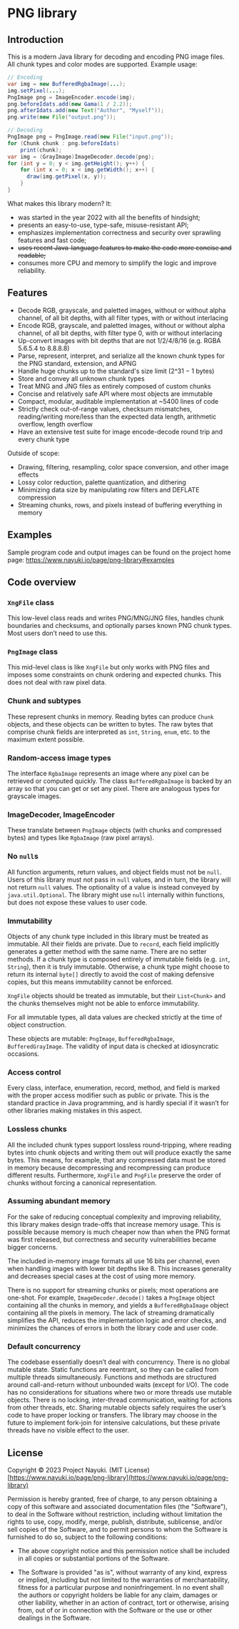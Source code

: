 PNG library
===========

Introduction
------------

This is a modern Java library for decoding and encoding PNG image files. All chunk types and color modes are supported. Example usage:

```java
// Encoding
var img = new BufferedRgbaImage(...);
img.setPixel(...);
PngImage png = ImageEncoder.encode(img);
png.beforeIdats.add(new Gama(1 / 2.2));
png.afterIdats.add(new Text("Author", "Myself"));
png.write(new File("output.png"));

// Decoding
PngImage png = PngImage.read(new File("input.png"));
for (Chunk chunk : png.beforeIdats)
    print(chunk);
var img = (GrayImage)ImageDecoder.decode(png);
for (int y = 0; y < img.getHeight(); y++) {
    for (int x = 0; x < img.getWidth(); x++) {
      draw(img.getPixel(x, y));
    }
}
```

What makes this library modern? It:

* was started in the year 2022 with all the benefits of hindsight;
* presents an easy-to-use, type-safe, misuse-resistant API;
* emphasizes implementation correctness and security over sprawling features and fast code;
* ~~uses recent Java-language features to make the code more concise and readable;~~
* consumes more CPU and memory to simplify the logic and improve reliability.


Features
--------

* Decode RGB, grayscale, and paletted images, without or without alpha channel, of all bit depths, with all filter types, with or without interlacing
* Encode RGB, grayscale, and paletted images, without or without alpha channel, of all bit depths, with filter type 0, with or without interlacing
* Up-convert images with bit depths that are not 1/2/4/8/16 (e.g. RGBA 5.6.5.4 to 8.8.8.8)
* Parse, represent, interpret, and serialize all the known chunk types for the PNG standard, extension, and APNG
* Handle huge chunks up to the standard's size limit (2^31 − 1 bytes)
* Store and convey all unknown chunk types
* Treat MNG and JNG files as entirely composed of custom chunks
* Concise and relatively safe API where most objects are immutable
* Compact, modular, auditable implementation at ~5400 lines of code
* Strictly check out-of-range values, checksum mismatches, reading/writing more/less than the expected data length, arithmetic overflow, length overflow
* Have an extensive test suite for image encode-decode round trip and every chunk type

Outside of scope:
* Drawing, filtering, resampling, color space conversion, and other image effects
* Lossy color reduction, palette quantization, and dithering
* Minimizing data size by manipulating row filters and DEFLATE compression
* Streaming chunks, rows, and pixels instead of buffering everything in memory


Examples
--------

Sample program code and output images can be found on the project home page: https://www.nayuki.io/page/png-library#examples


Code overview
-------------

### `XngFile` class
This low-level class reads and writes PNG/MNG/JNG files, handles chunk boundaries and checksums, and optionally parses known PNG chunk types. Most users don’t need to use this.

### `PngImage` class
This mid-level class is like `XngFile` but only works with PNG files and imposes some constraints on chunk ordering and expected chunks. This does not deal with raw pixel data.

### Chunk and subtypes
These represent chunks in memory. Reading bytes can produce `Chunk` objects, and these objects can be written to bytes. The raw bytes that comprise chunk fields are interpreted as `int`, `String`, `enum`, etc. to the maximum extent possible.

### Random-access image types
The interface `RgbaImage` represents an image where any pixel can be retrieved or computed quickly. The class `BufferedRgbaImage` is backed by an array so that you can get or set any pixel. There are analogous types for grayscale images.

### ImageDecoder, ImageEncoder
These translate between `PngImage` objects (with chunks and compressed bytes) and types like `RgbaImage` (raw pixel arrays).

### No `null`s
All function arguments, return values, and object fields must not be `null`. Users of this library must not pass in `null` values, and in turn, the library will not return `null` values. The optionality of a value is instead conveyed by `java.util.Optional`. The library might use `null` internally within functions, but does not expose these values to user code.

### Immutability
Objects of any chunk type included in this library must be treated as immutable. All their fields are private. Due to `record`, each field implicitly generates a getter method with the same name. There are no setter methods. If a chunk type is composed entirely of immutable fields (e.g. `int`, `String`), then it is truly immutable. Otherwise, a chunk type might choose to return its internal `byte[]` directly to avoid the cost of making defensive copies, but this means immutability cannot be enforced.

`XngFile` objects should be treated as immutable, but their `List<Chunk>` and the chunks themselves might not be able to enforce immutability.

For all immutable types, all data values are checked strictly at the time of object construction.

These objects are mutable: `PngImage`, `BufferedRgbaImage`, `BufferedGrayImage`. The validity of input data is checked at idiosyncratic occasions.

### Access control
Every class, interface, enumeration, record, method, and field is marked with the proper access modifier such as public or private. This is the standard practice in Java programming, and is hardly special if it wasn’t for other libraries making mistakes in this aspect.

### Lossless chunks
All the included chunk types support lossless round-tripping, where reading bytes into chunk objects and writing them out will produce exactly the same bytes. This means, for example, that any compressed data must be stored in memory because decompressing and recompressing can produce different results. Furthermore, `XngFile` and `PngFile` preserve the order of chunks without forcing a canonical representation.

### Assuming abundant memory
For the sake of reducing conceptual complexity and improving reliability, this library makes design trade-offs that increase memory usage. This is possible because memory is much cheaper now than when the PNG format was first released, but correctness and security vulnerabilities became bigger concerns.

The included in-memory image formats all use 16 bits per channel, even when handling images with lower bit depths like 8. This increases generality and decreases special cases at the cost of using more memory.

There is no support for streaming chunks or pixels; most operations are one-shot. For example, `ImageDecoder.decode()` takes a `PngImage` object containing all the chunks in memory, and yields a `BufferedRgbaImage` object containing all the pixels in memory. The lack of streaming dramatically simplifies the API, reduces the implementation logic and error checks, and minimizes the chances of errors in both the library code and user code.

### Default concurrency
The codebase essentially doesn’t deal with concurrency. There is no global mutable state. Static functions are reentrant, so they can be called from multiple threads simultaneously. Functions and methods are structured around call-and-return without unbounded waits (except for I/O). The code has no considerations for situations where two or more threads use mutable objects. There is no locking, inter-thread communication, waiting for actions from other threads, etc. Sharing mutable objects safely requires the user’s code to have proper locking or transfers. The library may choose in the future to implement fork-join for intensive calculations, but these private threads have no visible effect to the user.


License
-------

Copyright © 2023 Project Nayuki. (MIT License)  
[https://www.nayuki.io/page/png-library](https://www.nayuki.io/page/png-library)

Permission is hereby granted, free of charge, to any person obtaining a copy of
this software and associated documentation files (the "Software"), to deal in
the Software without restriction, including without limitation the rights to
use, copy, modify, merge, publish, distribute, sublicense, and/or sell copies of
the Software, and to permit persons to whom the Software is furnished to do so,
subject to the following conditions:

* The above copyright notice and this permission notice shall be included in
  all copies or substantial portions of the Software.

* The Software is provided "as is", without warranty of any kind, express or
  implied, including but not limited to the warranties of merchantability,
  fitness for a particular purpose and noninfringement. In no event shall the
  authors or copyright holders be liable for any claim, damages or other
  liability, whether in an action of contract, tort or otherwise, arising from,
  out of or in connection with the Software or the use or other dealings in the
  Software.

